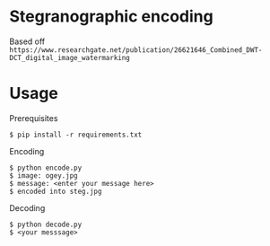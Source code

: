 # Stegranographic encoding

Based off `https://www.researchgate.net/publication/26621646_Combined_DWT-DCT_digital_image_watermarking`

# Usage

Prerequisites

```
$ pip install -r requirements.txt
```

Encoding

```
$ python encode.py
$ image: ogey.jpg
$ message: <enter your message here>
$ encoded into steg.jpg
```

Decoding

```
$ python decode.py
$ <your messsage>
```
